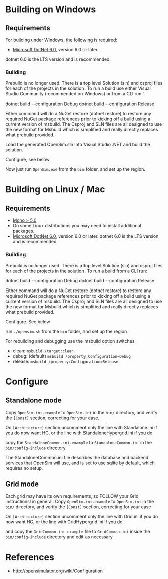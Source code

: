 # Building on Windows

## Requirements
  For building under Windows, the following is required:
  * [Microsoft DotNet 6.0](https://dotnet.microsoft.com/en-us/download), version 6.0 or later. 

  dotnet 6.0 is the LTS version and is recommended.

### Building
 Prebuild is no longer used.  There is a top level Solution (sln) and csproj files for each
 of the projects in the solution.  To run a build use either Visual Studio Community (recommended on Windows)
 or from a CLI run:`
 
 dotnet build --configuration Debug
 dotnet build --configuration Release

Either command will do a NuGet restore (dotnet restore) to restore any required NuGet package references prior to
kicking off a build using a current version of msbuild.  The Csproj and SLN files are all designed to use the new
format for Msbuild which is simplified and really directly replaces what prebuild provided.

Load the generated OpenSim.sln into Visual Studio .NET and build the solution.

Configure, see below

Now just run `OpenSim.exe` from the `bin` folder, and set up the region.

# Building on Linux / Mac

## Requirements

 *	[Mono > 5.0](https://www.mono-project.com/download/stable/#download-lin)
 *	On some Linux distributions you may need to install additional packages.
 * [Microsoft DotNet 6.0](https://dotnet.microsoft.com/en-us/download), version 6.0 or later. 
  dotnet 6.0 is the LTS version and is recommended.

### Building
 Prebuild is no longer used.  There is a top level Solution (sln) and csproj files for each
 of the projects in the solution.  To run a build from a CLI run:
 
 dotnet build --configuration Debug
 dotnet build --configuration Release

Either command will do a NuGet restore (dotnet restore) to restore any required NuGet package references prior to
kicking off a build using a current version of msbuild.  The Csproj and SLN files are all designed to use the new
format for Msbuild which is simplified and really directly replaces what prebuild provided.

Configure. See below

run `./opensim.sh` from the `bin` folder, and set up the region

For rebuilding and debugging use the msbuild option switches
  *  clean:  `msbuild /target:clean`
  *  debug: (default) `msbuild /property:Configuration=Debug`
  *  release: `msbuild /property:Configuration=Release`


# Configure #
## Standalone mode ##
Copy `OpenSim.ini.example` to `OpenSim.ini` in the `bin/` directory, and verify the `[Const]` section, correcting for your case.

On `[Architecture]` section uncomment only the line with Standalone.ini if you do now want HG, or the line with StandaloneHypergrid.ini if you do

copy the `StandaloneCommon.ini.example` to `StandaloneCommon.ini` in the `bin/config-include` directory.

The StandaloneCommon.ini file describes the database and backend services that OpenSim will use, and is set to use sqlite by default, which requires no setup.


## Grid mode ##
Each grid may have its own requirements, so FOLLOW your Grid instructions!
in general:
Copy `OpenSim.ini.example` to `OpenSim.ini` in the `bin/` directory, and verify the `[Const]` section, correcting for your case
 
On `[Architecture]` section uncomment only the line with Grid.ini if you do now want HG, or the line with GridHypergrid.ini if you do

and copy the `GridCommon.ini.example` file to `GridCommon.ini` inside the `bin/config-include` directory and edit as necessary



# References

* http://opensimulator.org/wiki/Configuration